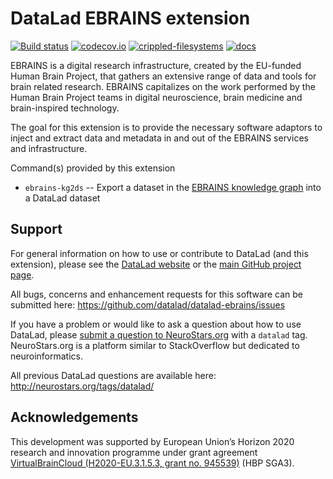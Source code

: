 # DataLad EBRAINS extension

[![Build status](https://ci.appveyor.com/api/projects/status/f65qpwkv2rueii1d/branch/master?svg=true)](https://ci.appveyor.com/project/mih/datalad-ebrains/branch/master) [![codecov.io](https://codecov.io/github/datalad/datalad-ebrains/coverage.svg?branch=master)](https://codecov.io/github/datalad/datalad-ebrains?branch=master) [![crippled-filesystems](https://github.com/datalad/datalad-ebrains/workflows/crippled-filesystems/badge.svg)](https://github.com/datalad/datalad-ebrains/actions?query=workflow%3Acrippled-filesystems) [![docs](https://github.com/datalad/datalad-ebrains/workflows/docs/badge.svg)](https://github.com/datalad/datalad-ebrains/actions?query=workflow%3Adocs)

EBRAINS is a digital research infrastructure, created by the EU-funded Human
Brain Project, that gathers an extensive range of data and tools for brain
related research. EBRAINS capitalizes on the work performed by the Human
Brain Project teams in digital neuroscience, brain medicine and brain-inspired
technology.

The goal for this extension is to provide the necessary software adaptors to
inject and extract data and metadata in and out of the EBRAINS services and
infrastructure.

Command(s) provided by this extension

- `ebrains-kg2ds` -- Export a dataset in the [EBRAINS knowledge
  graph](https://kg.ebrains.eu) into a DataLad dataset

## Support

For general information on how to use or contribute to DataLad (and this
extension), please see the [DataLad website](http://datalad.org) or the
[main GitHub project page](http://datalad.org).

All bugs, concerns and enhancement requests for this software can be submitted here:
https://github.com/datalad/datalad-ebrains/issues

If you have a problem or would like to ask a question about how to use DataLad,
please [submit a question to
NeuroStars.org](https://neurostars.org/tags/datalad) with a ``datalad`` tag.
NeuroStars.org is a platform similar to StackOverflow but dedicated to
neuroinformatics.

All previous DataLad questions are available here:
http://neurostars.org/tags/datalad/


## Acknowledgements

This development was supported by European Union’s Horizon 2020 research and
innovation programme under grant agreement [VirtualBrainCloud
(H2020-EU.3.1.5.3, grant no.
945539)](https://cordis.europa.eu/project/id/945539) (HBP SGA3).
